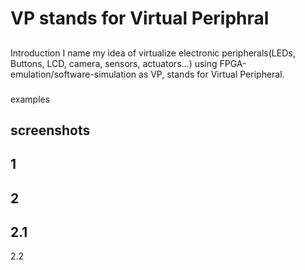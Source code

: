 # VP stands for Virtual Periphral

##
Introduction
    I name my idea of virtualize electronic peripherals(LEDs, Buttons, LCD, camera, sensors, actuators...) using FPGA-emulation/software-simulation as VP, stands for Virtual Peripheral.
###
examples

###
screenshots
-- 
1
--
2
- 
2.1
- 
2.2

